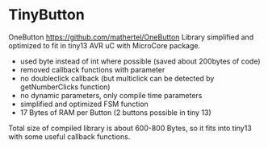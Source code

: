 # TinyButton
OneButton https://github.com/mathertel/OneButton Library simplified and optimized to fit in tiny13 AVR uC with MicroCore package.
* used byte instead of int where possible (saved about 200bytes of code)
* removed callback functions with parameter
* no doubleclick callback (but multiclick can be detected by getNumberClicks function)
* no dynamic parameters, only compile time parameters
* simplified and optimized FSM function
* 17 Bytes of RAM per Button (2 buttons possible in tiny 13)

Total size of compiled library is about 600-800 Bytes, so it fits into tiny13 with some useful callback functions.


